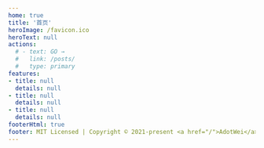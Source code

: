 ```yaml
---
home: true
title: '首页'
heroImage: /favicon.ico
heroText: null
actions:
  # - text: GO →
  #   link: /posts/
  #   type: primary
features:
- title: null
  details: null
- title: null
  details: null
- title: null
  details: null
footerHtml: true  
footer: MIT Licensed | Copyright © 2021-present <a href="/">AdotWei</a>
---
```


<SearchBox />

#          
#    

<style>
  .no-sidebar .navbar .search-box{
    display:none
  }
</style>